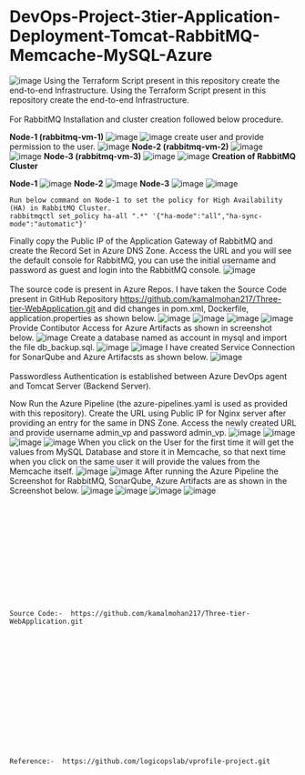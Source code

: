 # DevOps-Project-3tier-Application-Deployment-Tomcat-RabbitMQ-Memcache-MySQL-Azure
![image](https://github.com/kamalmohan217/DevOps-Project-3tier-Application-Deployment-Tomcat-RabbitMQ-Memcache-MySQL-Azure/assets/128888356/62d5b88b-19fd-4cd2-b992-a9403052b834)
Using the Terraform Script present in this repository create the end-to-end Infrastructure.
Using the Terraform Script present in this repository create the end-to-end Infrastructure.
<br><br/>
For RabbitMQ Installation and cluster creation followed below procedure.

**Node-1 (rabbitmq-vm-1)**
![image](https://github.com/kamalmohan217/DevOps-Project-3tier-Application-Deployment-Tomcat-RabbitMQ-Memcache-MySQL-Azure/assets/128888356/6f955d52-9bfd-4079-99d6-85a78cd07179)
![image](https://github.com/kamalmohan217/DevOps-Project-3tier-Application-Deployment-Tomcat-RabbitMQ-Memcache-MySQL-Azure/assets/128888356/314d7b17-c65d-45f9-be7d-dc9b810d2fca)
create user and provide permission to the user.
![image](https://github.com/kamalmohan217/DevOps-Project-3tier-Application-Deployment-Tomcat-RabbitMQ-Memcache-MySQL-Azure/assets/128888356/d0592c6b-6f7c-4500-90b2-2493cc6958a8)
**Node-2 (rabbitmq-vm-2)**
![image](https://github.com/kamalmohan217/DevOps-Project-3tier-Application-Deployment-Tomcat-RabbitMQ-Memcache-MySQL-Azure/assets/128888356/00e671c4-f013-4b05-8190-63d54e2112a3)
![image](https://github.com/kamalmohan217/DevOps-Project-3tier-Application-Deployment-Tomcat-RabbitMQ-Memcache-MySQL-Azure/assets/128888356/9e71fd3f-3040-4d5e-8afb-582e2752a079)
**Node-3 (rabbitmq-vm-3)**
![image](https://github.com/kamalmohan217/DevOps-Project-3tier-Application-Deployment-Tomcat-RabbitMQ-Memcache-MySQL-Azure/assets/128888356/34051d29-4953-46f7-b23b-f5ee7cce65de)
![image](https://github.com/kamalmohan217/DevOps-Project-3tier-Application-Deployment-Tomcat-RabbitMQ-Memcache-MySQL-Azure/assets/128888356/002786c3-6fe2-452c-9324-43adee50ea0b)
**Creation of RabbitMQ Cluster**

**Node-1**
![image](https://github.com/kamalmohan217/DevOps-Project-3tier-Application-Deployment-Tomcat-RabbitMQ-Memcache-MySQL-Azure/assets/128888356/46f9fb03-3085-4afd-9da2-b93eddd62217)
**Node-2**
![image](https://github.com/kamalmohan217/DevOps-Project-3tier-Application-Deployment-Tomcat-RabbitMQ-Memcache-MySQL-Azure/assets/128888356/aa7b0459-55ee-427f-a023-9c768a485065)
**Node-3**
![image](https://github.com/kamalmohan217/DevOps-Project-3tier-Application-Deployment-Tomcat-RabbitMQ-Memcache-MySQL-Azure/assets/128888356/513c1a66-2dce-4ba3-afe8-7016b66cecc1)
![image](https://github.com/kamalmohan217/DevOps-Project-3tier-Application-Deployment-Tomcat-RabbitMQ-Memcache-MySQL-Azure/assets/128888356/6eb137ec-7949-40c0-9c74-ced722c3ac8c)
```
Run below command on Node-1 to set the policy for High Availability (HA) in RabbitMQ Cluster.
rabbitmqctl set_policy ha-all ".*" '{"ha-mode":"all","ha-sync-mode":"automatic"}'
```
Finally copy the Public IP of the Application Gateway of RabbitMQ and create the Record Set in Azure DNS Zone. Access the URL and you will see the default console for RabbitMQ, you can use the initial username and password as guest and login into the RabbitMQ console. 
![image](https://github.com/kamalmohan217/DevOps-Project-3tier-Application-Deployment-Tomcat-RabbitMQ-Memcache-MySQL-Azure/assets/128888356/57a9dab1-64fe-44e4-8bc2-8717f568f234)
<br><br/>
The source code is present in Azure Repos. I have taken the Source Code present in GitHub Repository https://github.com/kamalmohan217/Three-tier-WebApplication.git and did changes in pom.xml, Dockerfile, application.properties as shown below.
![image](https://github.com/kamalmohan217/DevOps-Project-3tier-Application-Deployment-Tomcat-RabbitMQ-Memcache-MySQL-Azure/assets/128888356/96989fe1-cd14-49ed-b3c2-c46b39ee5d29)
![image](https://github.com/kamalmohan217/DevOps-Project-3tier-Application-Deployment-Tomcat-RabbitMQ-Memcache-MySQL-Azure/assets/128888356/7b0310a0-9fb0-4772-897c-ac14909b2c24)
![image](https://github.com/kamalmohan217/DevOps-Project-3tier-Application-Deployment-Tomcat-RabbitMQ-Memcache-MySQL-Azure/assets/128888356/1829d044-a2b1-4a8a-81bf-342ba0e202a6)
![image](https://github.com/kamalmohan217/DevOps-Project-3tier-Application-Deployment-Tomcat-RabbitMQ-Memcache-MySQL-Azure/assets/128888356/b6d9c4ef-e751-487a-b8da-1cde98bea900)
Provide Contibutor Access for Azure Artifacts as shown in screenshot below.
![image](https://github.com/kamalmohan217/DevOps-Project-3tier-Application-Deployment-Tomcat-RabbitMQ-Memcache-MySQL-Azure/assets/128888356/c8970c95-d96b-4cf2-95be-d26808c852cc)
Create a database named as account in mysql and import the file db_backup.sql.
![image](https://github.com/kamalmohan217/DevOps-Project-3tier-Application-Deployment-Tomcat-RabbitMQ-Memcache-MySQL-Azure/assets/128888356/9a447076-ca22-46d0-94ac-f9d6afadadf8)
![image](https://github.com/kamalmohan217/DevOps-Project-3tier-Application-Deployment-Tomcat-RabbitMQ-Memcache-MySQL-Azure/assets/128888356/15b8a2ab-087f-40f2-ba7b-e965bd92f785)
I have created Service Connection for SonarQube and Azure Artifacsts as shown below.
![image](https://github.com/kamalmohan217/DevOps-Project-3tier-Application-Deployment-Tomcat-RabbitMQ-Memcache-MySQL-Azure/assets/128888356/6a6f29a1-8753-4c94-abe8-f2754eb065ce)
<br><br/>
Passwordless Authentication is established between Azure DevOps agent and Tomcat Server (Backend Server).

Now Run the Azure Pipeline (the azure-pipelines.yaml is used as provided with this repository). Create the URL using Public IP for Nginx server after providing an entry for the same in DNS Zone. Access the newly created URL and provide username admin_vp and password admin_vp. 
![image](https://github.com/kamalmohan217/DevOps-Project-3tier-Application-Deployment-Tomcat-RabbitMQ-Memcache-MySQL-Azure/assets/128888356/dcf4cd90-4bd5-4f36-8cdc-ff804baa18b5)
![image](https://github.com/kamalmohan217/DevOps-Project-3tier-Application-Deployment-Tomcat-RabbitMQ-Memcache-MySQL-Azure/assets/128888356/a260f730-18cc-45c1-8355-ded63776e942)
![image](https://github.com/kamalmohan217/DevOps-Project-3tier-Application-Deployment-Tomcat-RabbitMQ-Memcache-MySQL-Azure/assets/128888356/53d38cd4-e2e8-4a17-99aa-ba67f8f0181d)
![image](https://github.com/kamalmohan217/DevOps-Project-3tier-Application-Deployment-Tomcat-RabbitMQ-Memcache-MySQL-Azure/assets/128888356/a2ff6b7b-8526-4fea-9883-dd2144e14c0b)
When you click on the User for the first time it will get the values from MySQL Database and store it in Memcache, so that next time when you click on the same user it will provide the values from the Memcache itself.
![image](https://github.com/kamalmohan217/DevOps-Project-3tier-Application-Deployment-Tomcat-RabbitMQ-Memcache-MySQL-Azure/assets/128888356/172a6aba-ec52-45e7-a8ac-8a5035221f73)
![image](https://github.com/kamalmohan217/DevOps-Project-3tier-Application-Deployment-Tomcat-RabbitMQ-Memcache-MySQL-Azure/assets/128888356/8c0e8a70-5836-4baa-84f3-a58f10a8beac)
After running the Azure Pipeline the Screenshot for RabbitMQ, SonarQube, Azure Artifacts are as shown in the Screenshot below.
![image](https://github.com/kamalmohan217/DevOps-Project-3tier-Application-Deployment-Tomcat-RabbitMQ-Memcache-MySQL-Azure/assets/128888356/15ecf898-4759-4f5e-8b2a-c149706a0d28)
![image](https://github.com/kamalmohan217/DevOps-Project-3tier-Application-Deployment-Tomcat-RabbitMQ-Memcache-MySQL-Azure/assets/128888356/64619c9c-0866-44f9-b2ce-e6f015bff8fd)
![image](https://github.com/kamalmohan217/DevOps-Project-3tier-Application-Deployment-Tomcat-RabbitMQ-Memcache-MySQL-Azure/assets/128888356/2413c6a3-9f1c-455a-8a61-4b5122db89d9)
![image](https://github.com/kamalmohan217/DevOps-Project-3tier-Application-Deployment-Tomcat-RabbitMQ-Memcache-MySQL-Azure/assets/128888356/dab54ac9-46d0-4297-b599-8ed4fe494a8d)
<br><br/>
<br><br/>
<br><br/>
<br><br/>
<br><br/>
<br><br/>
```
Source Code:-  https://github.com/kamalmohan217/Three-tier-WebApplication.git
```
<br><br/>
<br><br/>
<br><br/>
<br><br/>
<br><br/>
<br><br/>
```
Reference:-  https://github.com/logicopslab/vprofile-project.git
```
